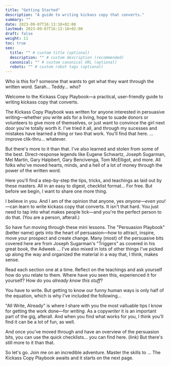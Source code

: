 ```yaml
---
title: "Getting Started"
description: "A guide to writing kickass copy that converts."
summary: ""
date: 2023-09-07T16:13:18+02:00
lastmod: 2023-09-07T16:13:18+02:00
draft: false
weight: 11
toc: true
seo:
  title: "" # custom title (optional)
  description: "" # custom description (recommended)
  canonical: "" # custom canonical URL (optional)
  robots: "" # custom robot tags (optional)
---
```

Who is this for? someone that wants to get what they want through the written word. Sarah... Teddy... who?

Welcome to the Kickass Copy Playbook&mdash;a practical, user-friendly guide to writing kickass copy that converts.

The Kickass Copy Playbook was written for anyone interested in persuasive writing&mdash;whether you write ads for a living, hope to suade donors or volunteers to give more of themselves, or just want to convince the girl next door you're totally worth it. I've tried it all, and through my sucesses and mistakes have learned a thing or two that work. You'll find that here. ... improve clik-thru... whatever.

But there's more to it than that. I've also learned and stolen from some of the best. Direct-response legends like Eugene Schwartz, Joseph Sugarman, Mel Martin, Gary Halpbert, Gary Bencivenga, Tom McElligot, and more. All folks who've moved hearts, minds, and a hell of a lot of money through the power of the written word.

Here you'll find a step-by-step the tips, tricks, and teachings as laid out by these masters. All in an easy to digest, checklist format... For free. But before we begin, I want to share one more thing.

I believe in you. And I am of the opinion that anyone, yes *anyone*&mdash;*even you!*&mdash;can learn to write kickass copy that converts. It isn't that hard. You just need to tap into what makes people tick&mdash;and you're the perfect person to do that. (You are a person, afterall.)

So have fun moving through these mini lessons. The "Persuasion Playbook" (better name) gets into the heart of persuasion&mdash;how to attract, inspire, move your prospect and create change. Many (most) of the persuasive bits covered here are from Joseph Sugarman's "Triggers" as covered in his great book, the Adweek ... I've also mixed in lots of other things I've picked up along the way and organized the material in a way that, I think, makes sense.

Read each section one at a time. Reflect on the teachings and ask yourself how do you relate to them. Where have you seen this, experienced it for yourself? How do you *already know this stuff*?

You have to write. But getting to know our funny human ways is only half of the equation, which is why I've included the following...


"All Write, Already" is where I share with you the most valIuable tips I know for getting the work done&mdash;for *writing*. As a copy*writer* it is an important part of the gig, afterall. And when you find what works for you, I think you'll find it can be a lot of fun, as well.

And once you've moved through and have an overview of the persuasion bits, you can use the quick checklists... you can find here. (link) But there's still more to it than that.

So let's go. Join me on an incredible adventure. Master the skills to ... The Kickass Copy Playbook awaits and it starts on the next page.
